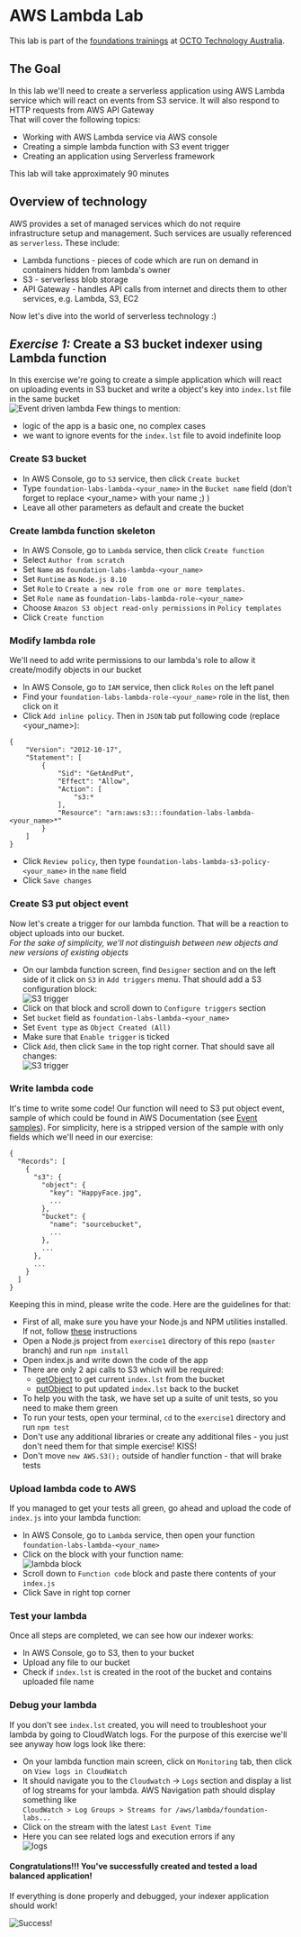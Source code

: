 # AWS Lambda Lab
This lab is part of the [foundations trainings](https://github.com/octo-technology-downunder/octo-au-foundations) at [OCTO Technology Australia](http://careers.octo.com.au/).

## The Goal
In this lab we'll need to create a serverless application using AWS Lambda service which will react on events from S3 service. It will also respond to HTTP requests from AWS API Gateway<br>
That will cover the following topics:
- Working with AWS Lambda service via AWS console
- Creating a simple lambda function with S3 event trigger
- Creating an application using Serverless framework

This lab will take approximately 90 minutes

## Overview of technology
AWS provides a set of managed services which do not require infrastructure setup and management. Such services are usually referenced as `serverless`. These include:
- Lambda functions - pieces of code which are run on demand in containers hidden from lambda's owner
- S3 - serverless blob storage
- API Gateway - handles API calls from internet and directs them to other services, e.g. Lambda, S3, EC2

Now let's dive into the world of serverless technology :)

## **_Exercise 1:_ Create a S3 bucket indexer using Lambda function**
In this exercise we're going to create a simple application which will react on uploading events in S3 bucket and write a object's key into `index.lst` file in the same bucket<br>
![Event driven lambda](images/lambda-event.png)
Few things to mention:
* logic of the app is a basic one, no complex cases
* we want to ignore events for the `index.lst` file to avoid indefinite loop

### Create S3 bucket
* In AWS Console, go to `S3` service, then click `Create bucket`
* Type `foundation-labs-lambda-<your_name>` in the `Bucket name` field (don't forget to replace <your_name> with your name ;) )
* Leave all other parameters as default and create the bucket

### Create lambda function skeleton
* In AWS Console, go to `Lambda` service, then click `Create function`
* Select `Author from scratch`
* Set `Name` as `foundation-labs-lambda-<your_name>`
* Set `Runtime` as `Node.js 8.10`
* Set `Role` to `Create a new role from one or more templates.`
* Set `Role name` as `foundation-labs-lambda-role-<your_name>`
* Choose `Amazon S3 object read-only permissions` in `Policy templates`
* Click `Create function`

### Modify lambda role
We'll need to add write permissions to our lambda's role to allow it create/modify objects in our bucket
* In AWS Console, go to `IAM` service, then click `Roles` on the left panel
* Find your `foundation-labs-lambda-role-<your_name>` role in the list, then click on it
* Click `Add inline policy`. Then in `JSON` tab put following code (replace <your_name>):
```
{
    "Version": "2012-10-17",
    "Statement": [
        {
            "Sid": "GetAndPut",
            "Effect": "Allow",
            "Action": [
                "s3:*
            ],
            "Resource": "arn:aws:s3:::foundation-labs-lambda-<your_name>*"
        }
    ]
}
```
* Click `Review policy`, then type `foundation-labs-lambda-s3-policy-<your_name>` in the `name` field
* Click `Save changes`


### Create S3 put object event
Now let's create a trigger for our lambda function. That will be a reaction to object uploads into our bucket.<br> _For the sake of simplicity, we'll not distinguish between new objects and new versions of existing objects_
* On our lambda function screen, find `Designer` section and on the left side of it click on `S3` in `Add triggers` menu. That should add a S3 configuration block:<br>
![S3 trigger](images/lambda-s3-trigger.png)
* Click on that block and scroll down to `Configure triggers` section
* Set `bucket` field as `foundation-labs-lambda-<your_name>`
* Set `Event type` as `Object Created (All)`
* Make sure that `Enable trigger` is ticked
* Click `Add`, then click `Same` in the top right corner. That should save all changes:<br>
![S3 trigger](images/lambda-s3-trigger-saved.png)

### Write lambda code
It's time to write some code! Our function will need to S3 put object event, sample of which could be found in AWS Documentation (see [Event samples](https://docs.aws.amazon.com/lambda/latest/dg/eventsources.html#eventsources-s3-put)). For simplicity, here is a stripped version of the sample with only fields which we'll need in our exercise:<br>
```
{
  "Records": [
    {
      "s3": {
        "object": {
          "key": "HappyFace.jpg",
          ...
        },
        "bucket": {
          "name": "sourcebucket",
          ...
        },
        ...
      },
      ...
    }
  ]
}
```
Keeping this in mind, please write the code. Here are the guidelines for that:
* First of all, make sure you have your Node.js and NPM utilities installed. If not, follow [these](https://nodejs.org/en/download/) instructions
* Open a Node.js project from `exercise1` directory of this repo (`master` branch) and run `npm install`
* Open index.js and write down the code of the app
* There are only 2 api calls to S3 which will be required:
  * [getObject](https://docs.aws.amazon.com/AWSJavaScriptSDK/latest/AWS/S3.html#getObject-property) to get current `index.lst` from the bucket
  * [putObject](https://docs.aws.amazon.com/AWSJavaScriptSDK/latest/AWS/S3.html#putObject-property) to put updated `index.lst` back to the bucket
* To help you with the task, we have set up a suite of unit tests, so you need to make them green
* To run your tests, open your terminal, `cd` to the `exercise1` directory and run `npm test`
* Don't use any additional libraries or create any additional files - you just don't need them for that simple exercise! KISS!
* Don't move `new AWS.S3();` outside of handler function - that will brake tests

### Upload lambda code to AWS
If you managed to get your tests all green, go ahead and upload the code of `index.js` into your lambda function:
* In AWS Console, go to `Lambda` service, then open your function `foundation-labs-lambda-<your_name>`
* Click on the block with your function name:<br>![lambda block](images/lambda-function-block.png)
* Scroll down to `Function code` block and paste there contents of your `index.js`
* Click Save in right top corner

### Test your lambda
Once all steps are completed, we can see how our indexer works:
* In AWS Console, go to S3, then to your bucket
* Upload any file to our bucket
* Check if `index.lst` is created in the root of the bucket and contains uploaded file name

### Debug your lambda
If you don't see `index.lst` created, you will need to troubleshoot your lambda by going to CloudWatch logs. For the purpose of this exercise we'll see anyway how logs look like there:
* On your lambda function main screen, click on `Monitoring` tab, then click on `View logs in CloudWatch`
* It should navigate you to the `Cloudwatch` -> `Logs` section and display a list of log streams for your lambda. AWS Navigation path should display something like<br>`CloudWatch > Log Groups > Streams for /aws/lambda/foundation-labs...`
* Click on the stream with the latest `Last Event Time`
* Here you can see related logs and execution errors if any<br>![logs](images/lambda-debug.png)


#### Congratulations!!! You've successfully created and tested a load balanced application!
If everything is done properly and debugged, your indexer application should work!

![Success!](images/lambda-success.jpeg "Success!")<br>
